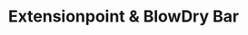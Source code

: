 ---
title: "Extensionpoint & BlowDry Bar"
url: /zuerich/extensionpoint-und-blowdry-bar/
shop: Friseur
---
